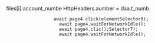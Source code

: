 files[i].account_numbe
      HttpHeaders.aumber = daa.t_numb

                      await page4.click(elementSelector8);
                        await page4.waitForNetworkIdle();
                        await page4.clic();Selector7);
                        await page4.waitForNetworkIdle();
